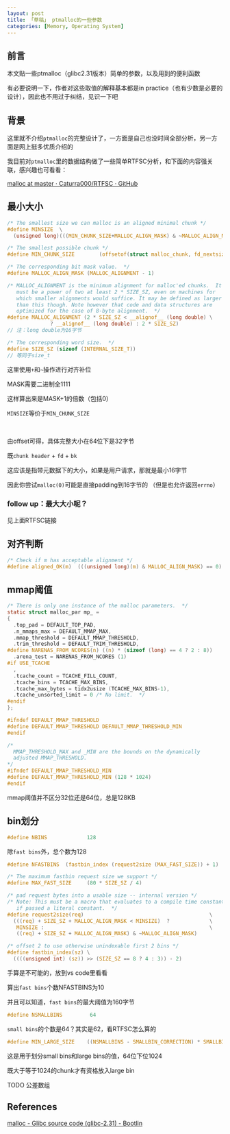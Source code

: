 ```yaml
---
layout: post
title: 「草稿」 ptmalloc的一些参数
categories: [Memory, Operating System]
---
```


<!--more-->


## 前言

本文贴一些ptmalloc（glibc2.31版本）简单的参数，以及用到的便利函数

有必要说明一下，作者对这些取值的解释基本都是in practice（也有少数是必要的设计），因此也不用过于纠结，见识一下吧

## 背景

这里就不介绍`ptmalloc`的完整设计了，一方面是自己也没时间全部分析，另一方面是网上挺多优质介绍的

我目前对`ptmalloc`里的数据结构做了一些简单RTFSC分析，和下面的内容强关联，感兴趣也可看看：

[malloc at master · Caturra000/RTFSC · GitHub](https://github.com/Caturra000/RTFSC/tree/master/glibc/malloc)

## 最小大小

```C
/* The smallest size we can malloc is an aligned minimal chunk */
#define MINSIZE  \
  (unsigned long)(((MIN_CHUNK_SIZE+MALLOC_ALIGN_MASK) & ~MALLOC_ALIGN_MASK))

/* The smallest possible chunk */
#define MIN_CHUNK_SIZE        (offsetof(struct malloc_chunk, fd_nextsize))

/* The corresponding bit mask value.  */
#define MALLOC_ALIGN_MASK (MALLOC_ALIGNMENT - 1)

/* MALLOC_ALIGNMENT is the minimum alignment for malloc'ed chunks.  It
   must be a power of two at least 2 * SIZE_SZ, even on machines for
   which smaller alignments would suffice. It may be defined as larger
   than this though. Note however that code and data structures are
   optimized for the case of 8-byte alignment.  */
#define MALLOC_ALIGNMENT (2 * SIZE_SZ < __alignof__ (long double) \
              ? __alignof__ (long double) : 2 * SIZE_SZ)
// 注：long double为16字节

/* The corresponding word size.  */
#define SIZE_SZ (sizeof (INTERNAL_SIZE_T))
// 等同于size_t
```
这里使用`+`和`~`操作进行对齐补位

MASK需要二进制全1111

这样算出来是MASK+1的倍数（包括0）

`MINSIZE`等价于`MIN_CHUNK_SIZE`

<br>

由offset可得，具体完整大小在64位下是32字节

既`chunk header` + `fd` + `bk`

这应该是指带元数据下的大小，如果是用户请求，那就是最小16字节

因此你尝试`malloc(0)`可能是直接padding到16字节的
（但是也允许返回`errno`）

### follow up：最大大小呢？

见上面RTFSC链接

## 对齐判断

```C
/* Check if m has acceptable alignment */
#define aligned_OK(m)  (((unsigned long)(m) & MALLOC_ALIGN_MASK) == 0)
```
## mmap阈值

```C
/* There is only one instance of the malloc parameters.  */
static struct malloc_par mp_ =
{
  .top_pad = DEFAULT_TOP_PAD,
  .n_mmaps_max = DEFAULT_MMAP_MAX,
  .mmap_threshold = DEFAULT_MMAP_THRESHOLD,
  .trim_threshold = DEFAULT_TRIM_THRESHOLD,
#define NARENAS_FROM_NCORES(n) ((n) * (sizeof (long) == 4 ? 2 : 8))
  .arena_test = NARENAS_FROM_NCORES (1)
#if USE_TCACHE
  ,
  .tcache_count = TCACHE_FILL_COUNT,
  .tcache_bins = TCACHE_MAX_BINS,
  .tcache_max_bytes = tidx2usize (TCACHE_MAX_BINS-1),
  .tcache_unsorted_limit = 0 /* No limit.  */
#endif
};

#ifndef DEFAULT_MMAP_THRESHOLD
#define DEFAULT_MMAP_THRESHOLD DEFAULT_MMAP_THRESHOLD_MIN
#endif

/*
  MMAP_THRESHOLD_MAX and _MIN are the bounds on the dynamically
  adjusted MMAP_THRESHOLD.
*/
#ifndef DEFAULT_MMAP_THRESHOLD_MIN
#define DEFAULT_MMAP_THRESHOLD_MIN (128 * 1024)
#endif
```

mmap阈值并不区分32位还是64位，总是128KB

## bin划分

```C
#define NBINS             128
```

除`fast bins`外，总个数为128

```C
#define NFASTBINS  (fastbin_index (request2size (MAX_FAST_SIZE)) + 1)

/* The maximum fastbin request size we support */
#define MAX_FAST_SIZE     (80 * SIZE_SZ / 4)

/* pad request bytes into a usable size -- internal version */
/* Note: This must be a macro that evaluates to a compile time constant
   if passed a literal constant.  */
#define request2size(req)                                         \
  (((req) + SIZE_SZ + MALLOC_ALIGN_MASK < MINSIZE)  ?             \
   MINSIZE :                                                      \
   ((req) + SIZE_SZ + MALLOC_ALIGN_MASK) & ~MALLOC_ALIGN_MASK)

/* offset 2 to use otherwise unindexable first 2 bins */
#define fastbin_index(sz) \
  ((((unsigned int) (sz)) >> (SIZE_SZ == 8 ? 4 : 3)) - 2)
```

手算是不可能的，放到vs code里看看

算出`fast bins`个数NFASTBINS为10

并且可以知道，`fast bins`的最大阈值为160字节

```C
#define NSMALLBINS         64
```

`small bins`的个数是64？其实是62，看RTFSC怎么算的

```C
#define MIN_LARGE_SIZE    ((NSMALLBINS - SMALLBIN_CORRECTION) * SMALLBIN_WIDTH)
```

这是用于划分small bins和large bins的值，64位下位1024

既大于等于1024的chunk才有资格放入large bin

TODO 公差数组

## References

[malloc - Glibc source code (glibc-2.31) - Bootlin](https://elixir.bootlin.com/glibc/glibc-2.31/source/malloc)
